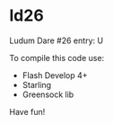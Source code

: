ld26
====

Ludum Dare #26 entry: U

To compile this code use:
* Flash Develop 4+
* Starling
* Greensock lib

Have fun!
